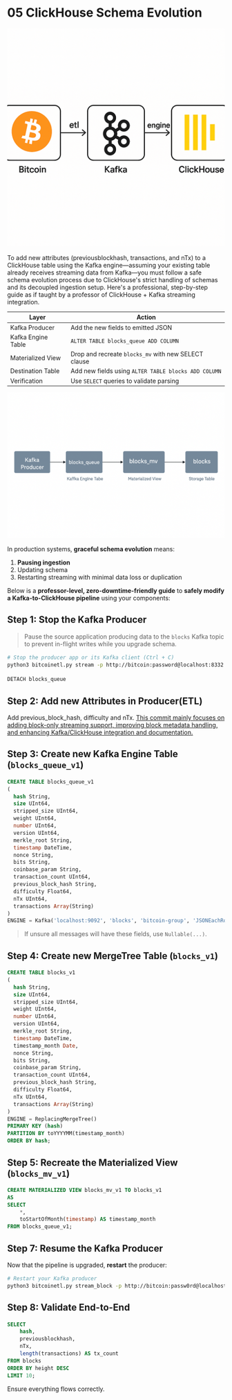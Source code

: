 # 05 ClickHouse Schema Evolution

![](/img/bitcoin/bitcoin_data_pipeline.png)

To add new attributes (previousblockhash, transactions, and nTx) to a ClickHouse table using the Kafka engine—assuming your existing table already receives streaming data from Kafka—you must follow a safe schema evolution process due to ClickHouse's strict handling of schemas and its decoupled ingestion setup. Here's a professional, step-by-step guide as if taught by a professor of ClickHouse + Kafka streaming integration.

| Layer             | Action                                               |
| ----------------- | ---------------------------------------------------- |
| Kafka Producer    | Add the new fields to emitted JSON                   |
| Kafka Engine Table| `ALTER TABLE blocks_queue ADD COLUMN`                |
| Materialized View | Drop and recreate `blocks_mv` with new SELECT clause |
| Destination Table | Add new fields using `ALTER TABLE blocks ADD COLUMN` |
| Verification      | Use `SELECT` queries to validate parsing             |


![](/img/bitcoin/clickhouse-schema-evolution.png)

In production systems, **graceful schema evolution** means:

1. **Pausing ingestion**
2. Updating schema
3. Restarting streaming with minimal data loss or duplication

Below is a **professor-level, zero-downtime-friendly guide** to **safely modify a Kafka-to-ClickHouse pipeline** using your components:


## Step 1: Stop the Kafka Producer

> Pause the source application producing data to the `blocks` Kafka topic to prevent in-flight writes while you upgrade schema.

```bash
# Stop the producer app or its Kafka client (Ctrl + C)
python3 bitcoinetl.py stream -p http://bitcoin:password@localhost:8332 --output kafka/localhost:9092 --period-seconds 0 -b 100 -B 1000 --log-file log --enrich True -l last_synced_block.txt

DETACH blocks_queue
```


## Step 2: Add new Attributes in Producer(ETL)

Add previous_block_hash, difficulty and nTx. [This commit mainly focuses on adding block-only streaming support, improving block metadata handling, and enhancing Kafka/ClickHouse integration and documentation.](https://github.com/CoinsGPT/bitcoin-etl/commit/3435d582d3c54f5b1db134f9e87f678635a22804)

## Step 3: Create new Kafka Engine Table (`blocks_queue_v1`)

```sql
CREATE TABLE blocks_queue_v1
(
  hash String,
  size UInt64,
  stripped_size UInt64,
  weight UInt64,
  number UInt64,
  version UInt64,
  merkle_root String,
  timestamp DateTime,
  nonce String,
  bits String,
  coinbase_param String,
  transaction_count UInt64,
  previous_block_hash String,
  difficulty Float64,
  nTx UInt64,
  transactions Array(String)
)
ENGINE = Kafka('localhost:9092', 'blocks', 'bitcoin-group', 'JSONEachRow') settings kafka_thread_per_consumer = 0, kafka_num_consumers = 3;
```

> If unsure all messages will have these fields, use `Nullable(...)`.


## Step 4: Create new MergeTree Table (`blocks_v1`)

```sql
CREATE TABLE blocks_v1
(
  hash String,
  size UInt64,
  stripped_size UInt64,
  weight UInt64,
  number UInt64,
  version UInt64,
  merkle_root String,
  timestamp DateTime,
  timestamp_month Date,
  nonce String,
  bits String,
  coinbase_param String,
  transaction_count UInt64,
  previous_block_hash String,
  difficulty Float64,
  nTx UInt64,
  transactions Array(String)
)
ENGINE = ReplacingMergeTree()
PRIMARY KEY (hash)
PARTITION BY toYYYYMM(timestamp_month)
ORDER BY hash;
```

## Step 5: Recreate the Materialized View (`blocks_mv_v1`)

```sql
CREATE MATERIALIZED VIEW blocks_mv_v1 TO blocks_v1
AS
SELECT
    *,
    toStartOfMonth(timestamp) AS timestamp_month
FROM blocks_queue_v1;
```

## Step 7: Resume the Kafka Producer

Now that the pipeline is upgraded, **restart** the producer:

```bash
# Restart your Kafka producer
python3 bitcoinetl.py stream_block -p http://bitcoin:passw0rd@localhost:8332 --output kafka/localhost:9092 --period-seconds 0 -b 100 -B 500 --enrich false --start-block 0
```

## Step 8: Validate End-to-End

```sql
SELECT
    hash,
    previousblockhash,
    nTx,
    length(transactions) AS tx_count
FROM blocks
ORDER BY height DESC
LIMIT 10;
```

Ensure everything flows correctly.
